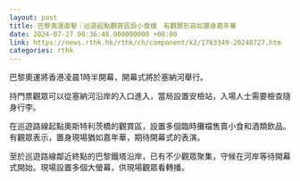 ```yaml
---
layout: post
title: 巴黎奧運直擊｜巡遊起點觀賞區設小食檔　有觀眾形容如置身嘉年華
date: 2024-07-27 00:36:48.000000000 +08:00
link: https://news.rthk.hk/rthk/ch/component/k2/1763349-20240727.htm
categories: rthk
---
```


巴黎奧運將香港凌晨1時半開幕，開幕式將於塞納河舉行。

持門票觀眾可以從塞納河沿岸的入口進入，當局設置安檢站，入場人士需要檢查隨身行李。 

在巡遊路線起點奧斯特利茨橋的觀賞區，設置多個臨時攤檔售賣小食和酒類飲品。有觀眾表示，置身現場猶如嘉年華，期待開幕式的表演。

至於巡遊路線鄰近終點的巴黎鐵塔沿岸，已有不少觀眾聚集，守候在河岸等待開幕式開始。現場設置多個大螢幕，供現場觀眾看轉播。
